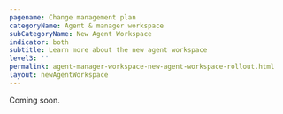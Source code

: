 ```yaml
---
pagename: Change management plan
categoryName: Agent & manager workspace
subCategoryName: New Agent Workspace
indicator: both
subtitle: Learn more about the new agent workspace
level3: ''
permalink: agent-manager-workspace-new-agent-workspace-rollout.html
layout: newAgentWorkspace
---
```


Coming soon.
